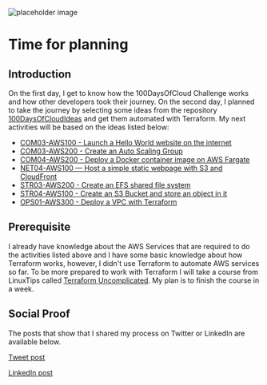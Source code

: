 ![placeholder image](https://static.wixstatic.com/media/c6aed7_32f2cbc01a6b4c1ea6fdc57ed035bb79~mv2_d_5370_3580_s_4_2.jpg/v1/fill/w_2134,h_1423,al_c,q_90/c6aed7_32f2cbc01a6b4c1ea6fdc57ed035bb79~mv2_d_5370_3580_s_4_2.webp)

# Time for planning

## Introduction

On the first day, I get to know how the 100DaysOfCloud Challenge works and how other developers took their journey.
On the second day, I planned to take the journey by selecting some ideas from the repository [100DaysOfCloudIdeas](https://github.com/100DaysOfCloud/100DaysOfCloudIdeas) and get them automated with Terraform.
My next activities will be based on the ideas listed below:

- [COM03-AWS100 - Launch a Hello World website on the internet](https://github.com/100DaysOfCloud/100DaysOfCloudIdeas/blob/master/Projects/COM/COM03/COM03-AWS100.md)
- [COM03-AWS200 - Create an Auto Scaling Group](https://github.com/100DaysOfCloud/100DaysOfCloudIdeas/blob/master/Projects/COM/COM03/COM03-AWS200.md)
- [COM04-AWS200 - Deploy a Docker container image on AWS Fargate](https://github.com/100DaysOfCloud/100DaysOfCloudIdeas/blob/master/Projects/COM/COM04/COM04-AWS200.md)
- [NET04-AWS100 — Host a simple static webpage with S3 and CloudFront](https://github.com/100DaysOfCloud/100DaysOfCloudIdeas/blob/master/Projects/NET/NET04/NET04-AWS100.md)
- [STR03-AWS200 - Create an EFS shared file system](https://github.com/100DaysOfCloud/100DaysOfCloudIdeas/blob/master/Projects/STR/STR03/STR03-AWS200.md)
- [STR04-AWS100 - Create an S3 Bucket and store an object in it](https://github.com/100DaysOfCloud/100DaysOfCloudIdeas/blob/master/Projects/STR/STR04/STR04-AWS100.md)
- [OPS01-AWS300 - Deploy a VPC with Terraform](https://github.com/100DaysOfCloud/100DaysOfCloudIdeas/blob/master/Projects/OPS/OPS01/OPS01-AWS300.md)
## Prerequisite

I already have knowledge about the AWS Services that are required to do the activities listed above and I have some basic knowledge about how Terraform works, however, I didn't use Terraform to automate AWS services so far.
To be more prepared to work with Terraform I will take a course from LinuxTips called [Terraform Uncomplicated](https://www.linuxtips.io/products/treinamento-descomplicando-o-terraform). My plan is to finish the course in a week.

## Social Proof

The posts that show that I shared my process on Twitter or LinkedIn are available below.

[Tweet post](https://twitter.com/eduardoegito/status/1468244736691605512)

[LinkedIn post](https://www.linkedin.com/feed/update/urn:li:activity:6874010906884378624/)
